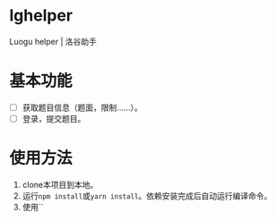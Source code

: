 # lghelper
Luogu helper | 洛谷助手

# 基本功能
- [ ] 获取题目信息（题面，限制……）。
- [ ] 登录，提交题目。

# 使用方法

1. clone本项目到本地。
2. 运行`npm install`或`yarn install`。依赖安装完成后自动运行编译命令。
3. 使用``